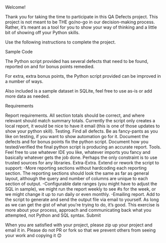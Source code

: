 Welcome!

Thank you for taking the time to participate in this QA Defects project. This project is not meant to be THE go/no-go in our decision-making process. Rather, it’s meant as a tool for you to show your way of thinking and a little bit of showing off your Python skills.

Use the following instructions to complete the project.

Sample Code

The Python script provided has several defects that need to be found, reported on and for bonus points remedied. 

For extra, extra bonus points, the Python script provided can be improved in a number of ways. 

Also included is a sample dataset in SQLite, feel free to use as-is or add more data as needed.

Requirements

Report requirements. All section totals should be correct, and where relevant should match summary totals.  Currently the script only creates a local report, it would be nice to have it email (this is one of those updates to show your python skill).
Testing. Find all defects. Be as fancy-pants as you like on testing, if you want to show automation go for it.  Document the defects and for bonus points fix the python script. Document how you tested/verified the final python script is producing an accurate report.
Tools. Feel free to use whatever IDE you like, whatever imports you fancy and basically whatever gets the job done. Perhaps the only constraint is to use trusted sources for any libraries.
Extra-Extra. Extend or rework the script to support:
-More reporting sections without hardcoding each reporting section. The reporting sections should look the same as far as general layout, although the query and number of columns are unique to each section of output.
-Configurable date ranges (you might have to adjust the SQL in sample), we might run the report weekly to see #s for the week, or we might change it up to run daily or even monthly.
-Emailing report. Add to the script to generate and send the output file via email to yourself.
As long as we can get the gist of what you're trying to do, it’s good. This exercise is more about your process, approach and communicating back what you attempted, not Python and SQL syntax.
Submit

When you are satisfied with your project, please zip up your project and email it in. Please do not PR or fork so that we prevent others from seeing your work and copying it 😊
